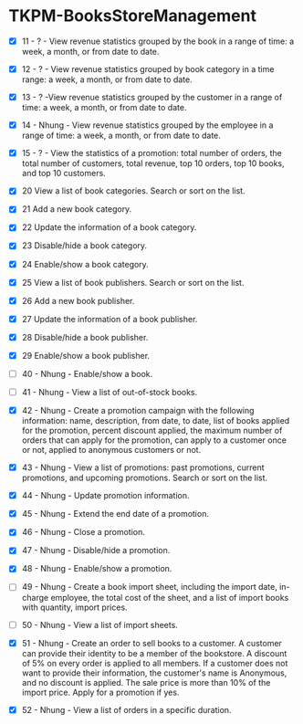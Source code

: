 # TKPM-BooksStoreManagement
- [x] 11 - ? - View revenue statistics grouped by the book in a range of time: a week, a month, or from date to date.
- [x] 12 - ? - View revenue statistics grouped by book category in a time range: a week, a month, or from date to date.
- [x] 13 - ? -View revenue statistics grouped by the customer in a range of time: a week, a month, or from date to date.
- [x] 14 - Nhung - View revenue statistics grouped by the employee in a range of time: a week, a month, or from date to date.
- [x] 15 - ? - View the statistics of a promotion: total number of orders, the total number of customers, total revenue, top 10 orders, top 10 books, and top 10 customers.
- [x] 20 View a list of book categories. Search or sort on the list.
- [x] 21 Add a new book category.
- [x] 22 Update the information of a book category.
- [x] 23 Disable/hide a book category.
- [x] 24 Enable/show a book category.
- [x] 25  View a list of book publishers. Search or sort on the list.
- [x] 26  Add a new book publisher.
- [x] 27  Update the information of a book publisher.
- [x] 28  Disable/hide a book publisher.
- [x] 29  Enable/show a book publisher.

- [ ] 40 - Nhung - Enable/show a book.
- [ ] 41 - Nhung - View a list of out-of-stock books.
- [x] 42 - Nhung - Create a promotion campaign with the following information: name, description, from date, to date, list of books applied for the promotion, percent discount applied, the maximum number of orders that can apply for the promotion, can apply to a customer once or not, applied to anonymous customers or not.
- [x] 43 - Nhung - View a list of promotions: past promotions, current promotions, and upcoming promotions. Search or sort on the list.
- [x] 44 - Nhung - Update promotion information.
- [x] 45 - Nhung - Extend the end date of a promotion.
- [x] 46 - Nhung - Close a promotion.
- [x] 47 - Nhung - Disable/hide a promotion.
- [x] 48 - Nhung - Enable/show a promotion.
- [ ] 49 - Nhung - Create a book import sheet, including the import date, in-charge employee, the total cost of the sheet, and a list of import books with quantity, import prices.
- [ ] 50 - Nhung - View a list of import sheets.
- [x] 51 - Nhung - Create an order to sell books to a customer. A customer can provide their identity to be a member of the bookstore. A discount of 5% on every order is applied to all members. If a customer does not want to provide their information, the customer's name is Anonymous, and no discount is applied. The sale price is more than 10% of the import price. Apply for a promotion if yes.
- [x] 52 - Nhung - View a list of orders in a specific duration.